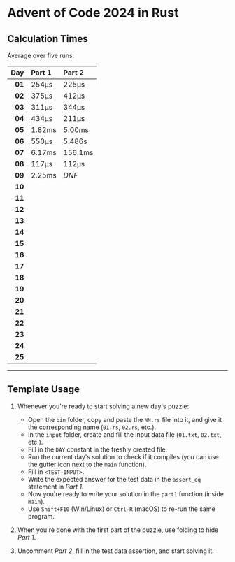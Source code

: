 # Advent of Code 2024 in Rust

## Calculation Times

Average over five runs:

|    Day | Part 1 | Part 2  |
|-------:|:-------|:--------|
| **01** | 254μs  | 225μs   |
| **02** | 375μs  | 412μs   |
| **03** | 311μs  | 344μs   |
| **04** | 434μs  | 211μs   |
| **05** | 1.82ms | 5.00ms  |
| **06** | 550μs  | 5.486s  |
| **07** | 6.17ms | 156.1ms |
| **08** | 117μs  | 112μs   |
| **09** | 2.25ms | _DNF_   |
| **10** |        |         |
| **11** |        |         |
| **12** |        |         |
| **13** |        |         |
| **14** |        |         |
| **15** |        |         |
| **16** |        |         |
| **17** |        |         |
| **18** |        |         |
| **19** |        |         |
| **20** |        |         |
| **21** |        |         |
| **22** |        |         |
| **23** |        |         |
| **24** |        |         |
| **25** |        |         |

---

## Template Usage

1. Whenever you're ready to start solving a new day's puzzle:
    - Open the `bin` folder, copy and paste the `NN.rs` file into it, and give it the corresponding name (`01.rs`,
      `02.rs`, etc.).
    - In the `input` folder, create and fill the input data file (`01.txt`, `02.txt`, etc.).
    - Fill in the `DAY` constant in the freshly created file.
    - Run the current day's solution to check if it compiles (you can use the gutter icon next to the `main` function).
    - Fill in `<TEST-INPUT>`.
    - Write the expected answer for the test data in the `assert_eq` statement in *Part 1*.
    - Now you're ready to write your solution in the `part1` function (inside `main`).
    - Use `Shift+F10` (Win/Linux) or `Ctrl-R` (macOS) to re-run the same program.

2. When you're done with the first part of the puzzle, use folding to hide *Part 1*.

3. Uncomment *Part 2*, fill in the test data assertion, and start solving it.
